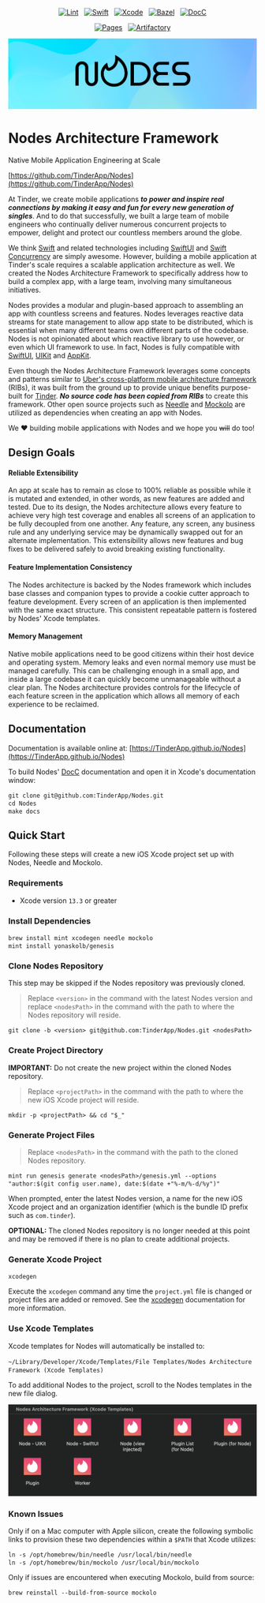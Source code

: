 <div align="center">

[![Lint](https://github.com/TinderApp/Nodes/actions/workflows/lint.yml/badge.svg?event=push)](https://github.com/TinderApp/Nodes/actions/workflows/lint.yml)
&nbsp;
[![Swift](https://github.com/TinderApp/Nodes/actions/workflows/swift.yml/badge.svg?event=push)](https://github.com/TinderApp/Nodes/actions/workflows/swift.yml)
&nbsp;
[![Xcode](https://github.com/TinderApp/Nodes/actions/workflows/xcode.yml/badge.svg?event=push)](https://github.com/TinderApp/Nodes/actions/workflows/xcode.yml)
&nbsp;
[![Bazel](https://github.com/TinderApp/Nodes/actions/workflows/bazel.yml/badge.svg?event=push)](https://github.com/TinderApp/Nodes/actions/workflows/bazel.yml)
&nbsp;
[![DocC](https://github.com/TinderApp/Nodes/actions/workflows/docc.yml/badge.svg?event=push)](https://github.com/TinderApp/Nodes/actions/workflows/docc.yml)

[![Pages](https://github.com/TinderApp/Nodes/actions/workflows/pages.yml/badge.svg?event=push)](https://github.com/TinderApp/Nodes/actions/workflows/pages.yml)
&nbsp;
[![Artifactory](https://github.com/TinderApp/Nodes/actions/workflows/artifactory.yml/badge.svg?event=push)](https://github.com/TinderApp/Nodes/actions/workflows/artifactory.yml)

<img src="Nodes.png" />

</div>

# Nodes Architecture Framework

Native Mobile Application Engineering at Scale

[https://github.com/TinderApp/Nodes](https://github.com/TinderApp/Nodes)

At Tinder, we create mobile applications ***to power and inspire real connections by making it easy and fun for every new generation of singles***. And to do that successfully, we built a large team of mobile engineers who continually deliver numerous concurrent projects to empower, delight and protect our countless members around the globe.

We think [Swift](https://developer.apple.com/swift) and related technologies including [SwiftUI](https://developer.apple.com/xcode/swiftui) and [Swift Concurrency](https://developer.apple.com/documentation/swift/swift_standard_library/concurrency) are simply awesome. However, building a mobile application at Tinder's scale requires a scalable application architecture as well. We created the Nodes Architecture Framework to specifically address how to build a complex app, with a large team, involving many simultaneous initiatives.

Nodes provides a modular and plugin-based approach to assembling an app with countless screens and features. Nodes leverages reactive data streams for state management to allow app state to be distributed, which is essential when many different teams own different parts of the codebase. Nodes is not opinionated about which reactive library to use however, or even which UI framework to use. In fact, Nodes is fully compatible with [SwiftUI](https://developer.apple.com/documentation/swiftui), [UIKit](https://developer.apple.com/documentation/uikit) and [AppKit](https://developer.apple.com/documentation/appkit).

Even though the Nodes Architecture Framework leverages some concepts and patterns similar to [Uber's cross-platform mobile architecture framework](https://github.com/uber/RIBs) (RIBs), it was built from the ground up to provide unique benefits purpose-built for [Tinder](https://github.com/tinder). ***No source code has been copied from RIBs*** to create this framework. Other open source projects such as [Needle](https://github.com/uber/needle) and [Mockolo](https://github.com/uber/mockolo) are utilized as dependencies when creating an app with Nodes.

We ❤️ building mobile applications with Nodes and we hope you ~~will~~ do too!

## Design Goals

#### Reliable Extensibility

An app at scale has to remain as close to 100% reliable as possible while it is mutated and extended, in other words, as new features are added and tested. Due to its design, the Nodes architecture allows every feature to achieve very high test coverage and enables all screens of an application to be fully decoupled from one another. Any feature, any screen, any business rule and any underlying service may be dynamically swapped out for an alternate implementation. This extensibility allows new features and bug fixes to be delivered safely to avoid breaking existing functionality.

#### Feature Implementation Consistency

The Nodes architecture is backed by the Nodes framework which includes base classes and companion types to provide a cookie cutter approach to feature development. Every screen of an application is then implemented with the same exact structure. This consistent repeatable pattern is fostered by Nodes' Xcode templates.

#### Memory Management

Native mobile applications need to be good citizens within their host device and operating system. Memory leaks and even normal memory use must be managed carefully. This can be challenging enough in a small app, and inside a large codebase it can quickly become unmanageable without a clear plan. The Nodes architecture provides controls for the lifecycle of each feature screen in the application which allows all memory of each experience to be reclaimed.

## Documentation

Documentation is available online at: [https://TinderApp.github.io/Nodes](https://TinderApp.github.io/Nodes)

To build Nodes' [DocC](https://developer.apple.com/documentation/docc) documentation and open it in Xcode's documentation window:

```
git clone git@github.com:TinderApp/Nodes.git
cd Nodes
make docs
```

## Quick Start

Following these steps will create a new iOS Xcode project set up with Nodes, Needle and Mockolo.

### Requirements

- Xcode version `13.3` or greater

### Install Dependencies

```
brew install mint xcodegen needle mockolo
mint install yonaskolb/genesis
```

### Clone Nodes Repository

This step may be skipped if the Nodes repository was previously cloned.

> Replace `<version>` in the command with the latest Nodes version and replace `<nodesPath>` in the command with the path to where the Nodes repository will reside.

```
git clone -b <version> git@github.com:TinderApp/Nodes.git <nodesPath>
```

### Create Project Directory

**IMPORTANT:** Do not create the new project within the cloned Nodes repository.

> Replace `<projectPath>` in the command with the path to where the new iOS Xcode project will reside.

```
mkdir -p <projectPath> && cd "$_"
```

### Generate Project Files

> Replace `<nodesPath>` in the command with the path to the cloned Nodes repository.

```
mint run genesis generate <nodesPath>/genesis.yml --options "author:$(git config user.name), date:$(date +"%-m/%-d/%y")"
```

When prompted, enter the latest Nodes version, a name for the new iOS Xcode project and an organization identifier (which is the bundle ID prefix such as `com.tinder`).

**OPTIONAL:** The cloned Nodes repository is no longer needed at this point and may be removed if there is no plan to create additional projects.

### Generate Xcode Project

```
xcodegen
```

Execute the `xcodegen` command any time the `project.yml` file is changed or project files are added or removed. See the [xcodegen](https://github.com/yonaskolb/XcodeGen) documentation for more information.

### Use Xcode Templates

Xcode templates for Nodes will automatically be installed to:

`~/Library/Developer/Xcode/Templates/File Templates/Nodes Architecture Framework (Xcode Templates)`

To add additional Nodes to the project, scroll to the Nodes templates in the new file dialog.

<img src="./.assets/Xcode-Templates.png" width="690" />

### Known Issues

Only if on a Mac computer with Apple silicon, create the following symbolic links to provision these two dependencies within a `$PATH` that Xcode utilizes:

```
ln -s /opt/homebrew/bin/needle /usr/local/bin/needle
ln -s /opt/homebrew/bin/mockolo /usr/local/bin/mockolo
```

Only if issues are encountered when executing Mockolo, build from source:

```
brew reinstall --build-from-source mockolo
```
